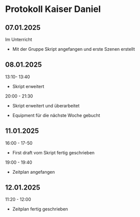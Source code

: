 # Protokoll Kaiser Daniel

## 07.01.2025

Im Unterricht

- Mit der Gruppe Skript angefangen und erste Szenen erstellt

## 08.01.2025

13:10- 13:40

- Skript erweitert

20:00 - 21:30

- Skript erweitert  und überarbeitet

- Equipment für die nächste Woche gebucht



## 11.01.2025

16:00 - 17-50

- First draft vom Skript fertig geschrieben

19:00 - 19:40

- Zeitplan angefangen

## 12.01.2025

11:20 - 12:00

- Zeitplan fertig geschrieben
